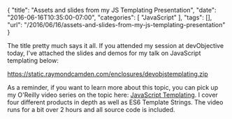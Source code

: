 
{
	"title": "Assets and slides from my JS Templating Presentation",
	"date": "2016-06-16T10:35:00-07:00",
	"categories": [
		"JavaScript"
	],
	"tags": [],
	"url": "/2016/06/16/assets-and-slides-from-my-js-templating-presentation"
}

The title pretty much says it all. If you attended my session at devObjective today, I've attached the
slides and demos for my talk on JavaScript templating below:
<!--more-->
https://static.raymondcamden.com/enclosures/devobjstemplating.zip

As a reminder, if you want to learn more about this topic, you can pick up my O'Reilly video
series on the topic here: <a href="http://shop.oreilly.com/product/0636920034971.do">JavaScript Templating</a>. I cover four different products in depth as well as ES6 Template Strings. The video runs for a bit over 2 hours and all source code is included.


